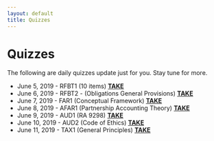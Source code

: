 ```yaml
---
layout: default
title: Quizzes
---
```


<div class="post">
	<h1 class="pageTitle">Quizzes</h1>
	<p>The following are daily quizzes update just for you. Stay tune for more.</p>
	<ul>
		<li>June 5, 2019 - RFBT1 (10 items) <a href="https://forms.gle/c1JetrzkNUhjr4Xv6" target="_blank"><strong>TAKE</strong></a></li>
		<li>June 6, 2019  - RFBT2 - (Obligations General Provisions) <a href="https://forms.gle/1KtGa7tkkWTfqU7V8" target="_blank"><strong>TAKE</strong></a></li>
		<li>June 7, 2019 - FAR1 (Conceptual Framework) <a href="https://forms.gle/ES57KvHLZSzSxKh46" target="_blank"><strong>TAKE</strong></a></li>
		<li>June 8, 2019 - AFAR1 (Partnership Accounting Theory) <a href="https://forms.gle/ttf8KJ55MPTBcMtj7" target="_blank"><strong>TAKE</strong></a></li>
		<li>June 9, 2019 - AUD1 (RA 9298) <a href="https://forms.gle/XSZ7TQiSCm7U5Jxf9" target="_blank"><strong>TAKE</strong></a></li>
		<li>June 10, 2019 - AUD2 (Code of Ethics) <a href="https://forms.gle/vtfEyLFcgtfkBUVj8" target="_blank"><strong>TAKE</strong></a></li>
		<li>June 11, 2019 - TAX1 (General Principles) <a href="https://forms.gle/qBBhmek4GAcCxQ7dA" target="_blank"><strong>TAKE</strong></a></li>
	</ul>
</div>
